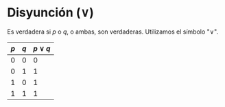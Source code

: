 # Disyunción (∨)
Es verdadera si $p$ o $q$, o ambas, son verdaderas. Utilizamos el símbolo "$\lor$".

| $p$ | $q$ | $p \lor q$ |
| --- | --- | ---------- |
| 0   | 0   | 0          |
| 0   | 1   | 1          |
| 1   | 0   | 1          |
| 1   | 1   | 1          |